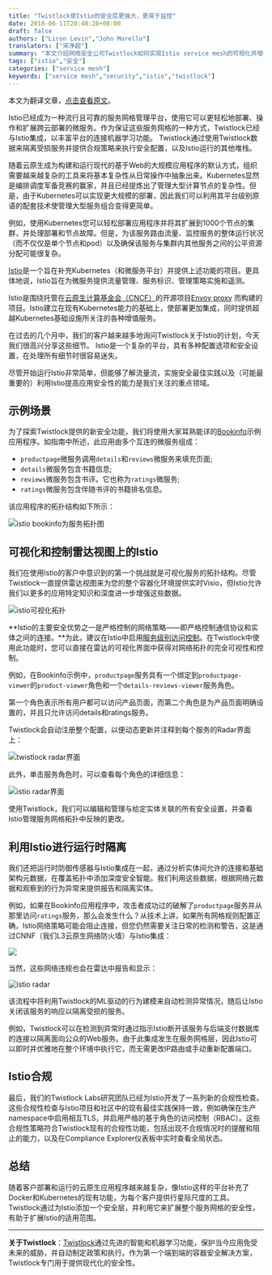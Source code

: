 ```yaml
---
title: "Twistlock使Istio的安全层更强大，更易于监控"
date: 2018-06-11T20:40:28+08:00
draft: false
authors: ["Liron Levin","John Morello"]
translators: ["宋净超"]
summary: "本文介绍网络安全公司Twistlock如何实现Istio service mesh的可视化并增强微服务的安全性"
tags: ["istio","安全"]
categories: ["service mesh"]
keywords: ["service mesh","security","istio","twistlock"]
---
```


本文为翻译文章，[点击查看原文](https://thenewstack.io/twistlock-makes-istios-security-layer-more-robust-easier-to-monitor/)。

Istio已经成为一种流行且可靠的服务网格管理平台，使用它可以更轻松地部署、操作和扩展跨云部署的微服务。作为保证这些服务网格的一种方式，Twistlock已经与Istio集成，以丰富平台的连接机器学习功能。 Twistlock通过使用Twistlock数据来隔离受损服务并提供合规策略来执行安全配置，以及Istio运行的其他堆栈。

随着云原生成为构建和运行现代的基于Web的大规模应用程序的默认方式，组织需要越来越复杂的工具来将基本复杂性从日常操作中抽象出来。Kubernetes显然是编排调度军备竞赛的赢家，并且已经提炼出了管理大型计算节点的复杂性。但是，由于Kubernetes可以实现更大规模的部署，因此我们可以利用其平台级别原语的配套技术使管理大型服务组合变得更简单。

例如，使用Kubernetes您可以轻松部署应用程序并将其扩展到1000个节点的集群，并处理部署和节点故障。但是，为该服务路由流量、监控服务的整体运行状况（而不仅仅是单个节点和pod）以及确保该服务与集群内其他服务之间的公平资源分配可能很复杂。

[Istio](https://istio.io/)是一个旨在补充Kubernetes（和微服务平台）并提供上述功能的项目。更具体地说，Istio旨在为微服务提供流量管理、服务标识、管理策略实施和遥测。

Istio是围绕托管在[云原生计算基金会（CNCF）](https://cncf.io)的开源项目[Envoy proxy](https://www.envoyproxy.io/) 而构建的项目。Istio建立在现有Kubernetes能力的基础上，使部署更加集成，同时提供超越Kubernetes基础设施所关注的各种增值服务。

在过去的几个月中，我们的客户越来越多地询问Twistlock关于Istio的计划，今天我们很高兴分享这些细节。 Istio是一个复杂的平台，具有多种配置选项和安全设置，在处理所有细节时很容易迷失。

尽管开始运行Istio非常简单，但能够了解流量流，实施安全最佳实践以及（可能最重要的）利用Istio提高应用安全性的能力是我们关注的重点领域。

## 示例场景

为了探索Twistlock提供的新安全功能，我们将使用大家耳熟能详的[Bookinfo](https://istio.io/docs/guides/bookinfo)示例应用程序。如指南中所述，此应用由多个互连的微服务组成：

- `productpage`微服务调用`details`和`reviews`微服务来填充页面;
- `details`微服务包含书籍信息;
- `reviews`微服务包含书评。它也称为`ratings`微服务;
- `ratings`微服务包含伴随书评的书籍排名信息。

该应用程序的拓扑结构如下所示：

![istio bookinfo为服务拓扑图](00704eQkgy1fs7h9ansyfj30r30j40uw.jpg)

## 可视化和控制雷达视图上的Istio

我们在使用Istio的客户中意识到的第一个挑战就是可视化服务的拓扑结构。尽管Twistlock一直提供雷达视图来为您的整个容器化环境提供实时Visio，但Istio允许我们以更多的应用特定知识和深度进一步增强这些数据。

![istio可视化拓扑](00704eQkgy1fs7hau83l5j30r30dyn0t.jpg)

**Istio的主要安全优势之一是严格控制的网络策略——即严格控制通信协议和实体之间的连接。**为此，建议在Istio中启用[服务级别访问控制](https://istio.io/docs/tasks/security/role-based-access-control/)。在Twistlock中使用此功能时，您可以直接在雷达的可视化界面中获得对网络拓扑的完全可视性和控制。

例如，在Bookinfo示例中，`productpage`服务具有一个绑定到`productpage-viewer`的`product-viewer`角色和一个`details-reviews-viewer`服务角色。

第一个角色表示所有用户都可以访问产品页面，而第二个角色是为产品页面明确设置的，并且只允许访问details和ratings服务。

Twistlock会自动注册整个配置，以便动态更新并注释到每个服务的Radar界面上：

![twistlock radar界面](00704eQkgy1fs7hld5v39j30r30dwwjb.jpg)

此外，单击服务角色时，可以查看每个角色的详细信息：

![istio radar界面](00704eQkgy1fs7hm2a3tgj30r30dd786.jpg)

使用Twistlock，我们可以编辑和管理与给定实体关联的所有安全设置，并查看Istio管理服务网格拓扑中反映的更改。

## 利用Istio进行运行时隔离

我们还把运行时防御传感器与Istio集成在一起，通过分析实体间允许的连接和基础架构元数据，在覆盖拓扑中添加深度安全智能。我们利用这些数据，根据网络元数据和观察到的行为异常来提供报告和隔离实体。

例如，如果在Bookinfo应用程序中，攻击者成功过的破解了`productpage`服务并从那里访问`ratings`服务，那么会发生什么？从技术上讲，如果所有网格规则配置正确，Istio网络策略可能会阻止连接，但您仍然需要关注日常的检测和警告，这是通过CNNF（我们L3云原生网络防火墙）与Istio集成：

![](00704eQkgy1fs7hm2a3tgj30r30dd786.jpg)

当然，这些网络违规也会在雷达中报告和显示：

![istio radar](00704eQkgy1fs7i4zhla0j30r30fewi7.jpg)

该流程中将利用Twistlock的ML驱动的行为建模来自动检测异常情况，随后让Istio关闭该服务的响应以隔离受损的服务。

例如，Twistlock可以在检测到异常时通过指示Istio断开该服务与后端支付数据库的连接以隔离面向公众的Web服务。由于此集成发生在服务网格层，因此Istio可以即时并优雅地在整个环境中执行它，而无需更改IP路由或手动重新配置端口。

## Istio合规

最后，我们的Twistlock Labs研究团队已经为Istio开发了一系列新的合规性检查。这些合规性检查与Istio项目和社区中的现有最佳实践保持一致，例如确保在生产namespace中启用相互TLS，并启用严格的基于角色的访问控制（RBAC）。这些合规性策略符合Twistlock现有的合规性功能，包括出现不合规情况时的提醒和阻止的能力，以及在Compliance Explorer仪表板中实时查看全局状态。

## 总结

随着客户部署和运行的云原生应用程序越来越复杂，像Istio这样的平台补充了Docker和Kubernetes的现有功能，为每个客户提供行星际尺度的工具。Twistlock通过为Istio添加一个安全层，并利用它来扩展整个服务网格的安全性，有助于扩展Istio的适用范围。

------

**关于Twistlock**：[Twistlock](https://www.twistlock.com)通过先进的智能和机器学习功能，保护当今应用免受未来的威胁，并自动制定政策和执行。作为第一个端到端的容器安全解决方案，Twistlock专门用于提供现代化的安全性。
